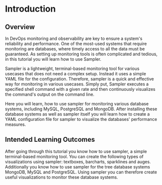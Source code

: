# Introduction

## Overview

In DevOps monitoring and observability are key to ensure a system's reliability and performance. One of the most-used systems that require monitoring are databases, where timely access to all the data must be guaranteed. As setting up monitoring tools is often complicated and tedious, in this tutorial you will learn how to use Sampler.

Sampler is a lightweight, terminal-based monitoring tool for various usecases that does not need a complex setup. Instead it uses a simple YAML file for the configuration. Therefore, sampler is a quick and effective way for monitoring in various usecases. Simply put, Sampler executes a specified shell command with a given rate and then continuously visualizes the command's output on the command line.

Here you will learn, how to use sampler for monitoring various database systems, including MySQL, PostgreSQL and MongoDB. After installing these database systems as well as sampler itself you will learn how to create a YAML configuration file for sampler to visualize the databases' performance measures. 

## Intended Learning Outcomes

After going through this tutorial you know how to use sampler, a simple terminal-based monitoring tool. You can create the following types of visualizations using sampler: textboxes, barcharts, sparklines and auges. Additionally you know how to use sampler for the tree database systems MongoDB, MySQL and PostgreSQL. Using sampler you can therefore create useful visualizations to monitor these database systems.